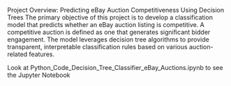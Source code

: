 Project Overview: Predicting eBay Auction Competitiveness Using Decision Trees
The primary objective of this project is to develop a classification model that predicts whether an eBay auction listing is competitive. A competitive auction is defined as one that generates significant bidder engagement. The model leverages decision tree algorithms to provide transparent, interpretable classification rules based on various auction-related features.

Look at Python_Code_Decision_Tree_Classifier_eBay_Auctions.ipynb to see the Jupyter Notebook

